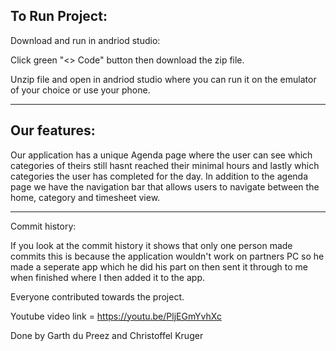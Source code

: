 ## To Run Project:

Download and run in andriod studio:

Click green "<> Code" button then download the zip file.

Unzip file and open in andriod studio where you can run it on the emulator of your choice or use your phone.

------------------------------------------------------------------------------------------------------------------------

## Our features:

Our application has a unique Agenda page where the user can see which categories of theirs still hasnt reached their minimal hours and lastly which categories
the user has completed for the day. In addition to the agenda page we have the navigation bar that allows users to navigate between the home, category and timesheet view.

------------------------------------------------------------------------------------------------------------------------

Commit history:

If you look at the commit history it shows that only one person made commits this is because the application wouldn't work on partners PC so he made a seperate app which he did his part on then sent it through to me when finished where I then added it to the app.

Everyone contributed towards the project.

Youtube video link = https://youtu.be/PljEGmYvhXc

Done by Garth du Preez and Christoffel Kruger
